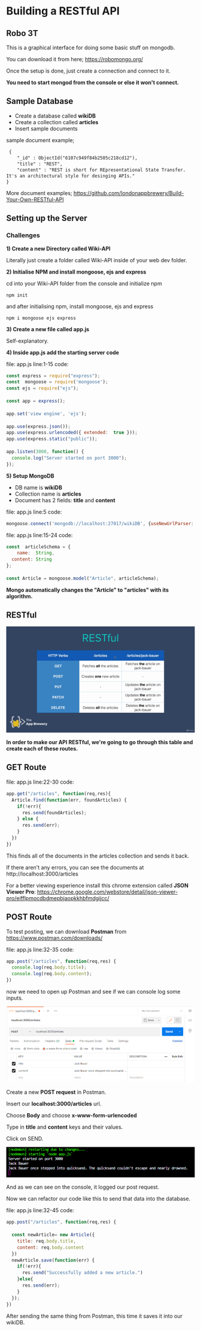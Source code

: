 ﻿# Building a RESTful API

## Robo 3T
This is a graphical interface for doing some basic stuff on mongodb.

You can download it from here;
https://robomongo.org/

Once the setup is done, just create a connection and connect to it.

**You need to start mongod from the console or else it won't connect.**

## Sample Database

 - Create a database called **wikiDB**
 - Create a collection called **articles**
 - Insert sample documents
 
 sample document example;

     {
        "_id" : ObjectId("6107c949f84b2505c218cd12"),
        "title" : "REST",
        "content" : "REST is short for REpresentational State Transfer. It's an architectural style for desinging APIs."
    }

More document examples;
https://github.com/londonappbrewery/Build-Your-Own-RESTful-API

## Setting up the Server

### Challenges

**1) Create a new Directory called Wiki-API**

Literally just create a folder called Wiki-API inside of your web dev folder.

**2) Initialise NPM and install mongoose, ejs and express**

cd into your Wiki-API folder from the console and initialize npm

    npm init

and after initialising npm, install mongoose, ejs and express

    npm i mongoose ejs express

**3) Create a new file called app.js**

Self-explanatory. 

**4) Inside app.js add the starting server code**

file: app.js
line:1-15
code:
```javascript
const express = require("express");
const  mongoose = require('mongoose');
const ejs = require("ejs");

const app = express();

app.set('view engine', 'ejs');

app.use(express.json());
app.use(express.urlencoded({ extended:  true }));
app.use(express.static("public"));

app.listen(3000, function() {
  console.log("Server started on port 3000");
});
```

**5) Setup MongoDB**

 - DB name is **wikiDB**
 - Collection name is **articles**
 - Document has 2 fields: **title** and **content**

file: app.js
line:5
code:
```javascript
mongoose.connect('mongodb://localhost:27017/wikiDB', {useNewUrlParser:  true, useUnifiedTopology:  true});
```

file: app.js
line:15-24
code:
```javascript
const  articleSchema = {
	name:  String,
  content: String
};

const Article = mongoose.model("Article", articleSchema);
```

**Mongo automatically changes the "Article" to "articles" with its algorithm.**

## RESTful

![RESTful table](./files/restful_table.png)

**In order to make our API RESTful, we're going to go through this table and create each of these routes.**

## GET Route

file: app.js
line:22-30
code:
```javascript
app.get("/articles", function(req,res){
  Article.find(function(err, foundArticles) {
    if(!err){
      res.send(foundArticles);
    } else {
      res.send(err);
    }
  })
})
```
This finds all of the documents in the articles collection and sends it back.

If there aren't any errors, you can see the documents at http://localhost:3000/articles

For a better viewing experience install this chrome extension called **JSON Viewer Pro**: 
https://chrome.google.com/webstore/detail/json-viewer-pro/eifflpmocdbdmepbjaopkkhbfmdgijcc/

## POST Route

To test posting, we can download **Postman** from
https://www.postman.com/downloads/

file: app.js
line:32-35
code:
```javascript
app.post("/articles", function(req,res) {
  console.log(req.body.title);
  console.log(req.body.content);
})
```
now we need to open up Postman and see if we can console log some inputs.

![Postman](./files/postman1.png)

Create a new **POST request** in Postman.

Insert our **localhost:3000/articles** url.

Choose **Body** and choose **x-www-form-urlencoded**

Type in **title** and **content** keys and their values.

Click on SEND.

![Hyper result](./files/hyper_result.png)

And as we can see on the console, it logged our post request.

Now we can refactor our code like this to send that data into the database.

file: app.js
line:32-45
code:
```javascript
app.post("/articles", function(req,res) {

  const newArticle= new Article({
    title: req.body.title,
    content: req.body.content
  })
  newArticle.save(function(err) {
    if(!err){
      res.send("Successfully added a new article.")
    }else{
      res.send(err);
    }
  });
})
```
After sending the same thing from Postman, this time it saves it into our wikiDB.
